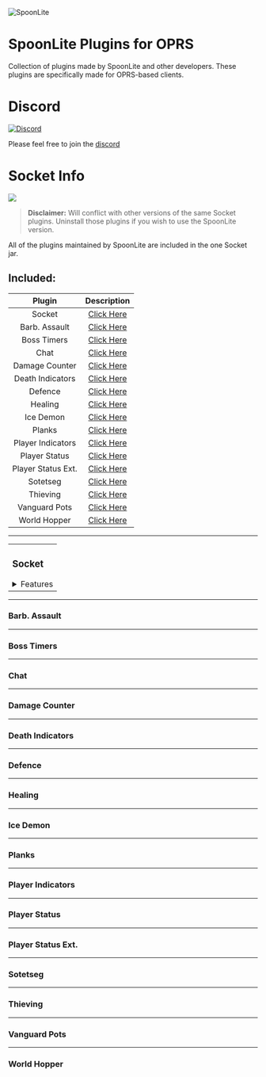 ![SpoonLite](https://raw.githubusercontent.com/SpoonLite/spoon-plugins/main/SpoonLiteDisc.png)
# SpoonLite Plugins for OPRS
Collection of plugins made by SpoonLite and other developers. These plugins are specifically made for OPRS-based clients.
# Discord 
[![Discord](https://img.shields.io/discord/603461130257432592.svg)](https://discord.gg/mZvA6My)

Please feel free to join the [discord](https://discord.gg/mZvA6My)
# Socket Info
<img src="https://img.shields.io/badge/version-1.0.8-blue?style=flat-square">

> **Disclaimer:** Will conflict with other versions of the same Socket plugins. Uninstall those plugins if you wish to use the SpoonLite version.

All of the plugins maintained by SpoonLite are included in the one Socket jar.

## Included:
| Plugin             | Description                           |
|:------------------:|:-------------------------------------:|
| Socket             | [Click Here](###Socket)               |
| Barb. Assault      | [Click Here](###barb.-assault)        |
| Boss Timers        | [Click Here](###boss-timers)          |
| Chat               | [Click Here](###chat)                 |
| Damage Counter     | [Click Here](###damage-counter)       |
| Death Indicators   | [Click Here](###death-indicators)     |
| Defence            | [Click Here](###defence)              |
| Healing            | [Click Here](###healing)              |
| Ice Demon          | [Click Here](###ice-emon)             |
| Planks             | [Click Here](###planks)               |
| Player Indicators  | [Click Here](###player-indicators)    |
| Player Status      | [Click Here](###player-status)        |
| Player Status Ext. | [Click Here](###player-status-ext.)   |
| Sotetseg           | [Click Here](###sotetseg)             |
| Thieving           | [Click Here](###thieving)             |
| Vanguard Pots      | [Click Here](###vanguard-pots)        |
| World Hopper       | [Click Here](###world-hopper)         |

---
<table>
<tr>
<td>
    
### Socket
<details>
    <summary>Features</summary>
    
```diff
+ 3 Server Address Options - American [Yuri], Aus [McNeill], Custom
+ Option to disable join/leave chat messages
+ Show connection infobox [Green if connected, red if disconnected]
```
</details>

</td>
</tr>
</table>    
    
---

### Barb. Assault

---

### Boss Timers

---

### Chat

---

### Damage Counter

---

### Death Indicators

---

### Defence

---

### Healing

---

### Ice Demon

---

### Planks

---

### Player Indicators

---

### Player Status

---

### Player Status Ext.

---

### Sotetseg

---

### Thieving

---

### Vanguard Pots

---

### World Hopper
